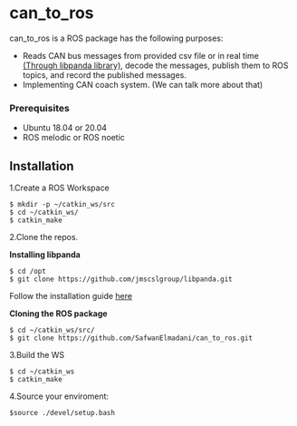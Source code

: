 # can_to_ros
can_to_ros is a ROS package has the following purposes:
* Reads CAN bus messages from provided csv file or in real time [(Through libpanda library)](https://github.com/jmscslgroup/libpanda), decode the messages, publish them to ROS topics, and record the published messages.
* Implementing CAN coach system. (We can talk more about that)
### Prerequisites

* Ubuntu 18.04 or 20.04
* ROS melodic or ROS noetic

## Installation
1.Create a ROS Workspace
```
$ mkdir -p ~/catkin_ws/src
$ cd ~/catkin_ws/
$ catkin_make
```
2.Clone the repos.

**Installing libpanda**
```
$ cd /opt
$ git clone https://github.com/jmscslgroup/libpanda.git  
```
Follow the installation guide [here](https://github.com/jmscslgroup/libpanda)

**Cloning the ROS package**
```
$ cd ~/catkin_ws/src/
$ git clone https://github.com/SafwanElmadani/can_to_ros.git
```
3.Build the WS
```
$ cd ~/catkin_ws
$ catkin_make
```
4.Source your enviroment:
```
$source ./devel/setup.bash
```

